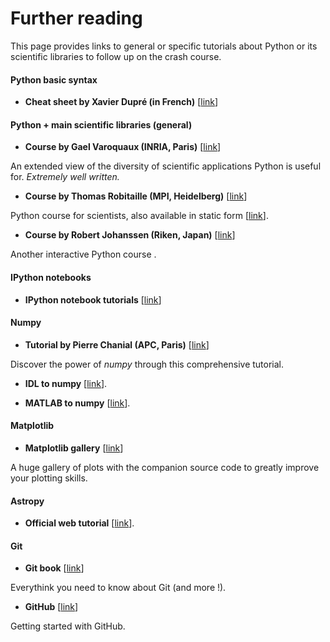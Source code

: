 # Further reading

This page provides links to general or specific tutorials about Python or its scientific libraries to follow up on the crash course.


#### Python basic syntax

 * **Cheat sheet by Xavier Dupré (in French)** [[link](http://www.xavierdupre.fr/site2013/documents/python/resume_utile.pdf)]

#### Python + main scientific libraries (general)

 * **Course by Gael Varoquaux (INRIA, Paris)** [[link](https://scipy-lectures.github.io/advanced/)]

 An extended view of the diversity of scientific applications Python is useful for. *Extremely well written.*

 * **Course by Thomas Robitaille (MPI, Heidelberg)** [[link](http://nbviewer.ipython.org/github/astrofrog/py4sci/tree/ws2014-15/lectures/)]

 Python course for scientists,  also available in static form [[link](http://www.mpia-hd.mpg.de/~robitaille/PY4SCI_SS_2014/)].

 * **Course by Robert Johanssen (Riken, Japan)** [[link](https://github.com/jrjohansson/scientific-python-lectures)]

 Another interactive Python course .

#### IPython notebooks

 * **IPython notebook tutorials** [[link](http://nbviewer.ipython.org/github/ipython/ipython/blob/2.x/examples/Notebook/Index.ipynb)]


#### Numpy

 * **Tutorial by Pierre Chanial (APC, Paris)** [[link](http://pchanial.github.io/python-for-data-scientists/index.html)]

 Discover the power of _numpy_ through this comprehensive tutorial.

 * **IDL to numpy** [[link](http://www.astro.umd.edu/~mbk/idl-numpy.html)].

 * **MATLAB to numpy** [[link](http://wiki.scipy.org/NumPy_for_Matlab_Users)].


#### Matplotlib

 * **Matplotlib gallery** [[link](http://matplotlib.org/gallery.html)]

 A huge gallery of plots with the companion source code to greatly improve your plotting skills.


#### Astropy

 * **Official web tutorial** [[link](http://www.astropy.org/astropy-tutorials/)].


#### Git

 * **Git book** [[link](http://git-scm.com/book/en/v2)]

 Everythink you need to know about Git (and more !).

 * **GitHub** [[link](https://try.github.io/)]

 Getting started with GitHub.
